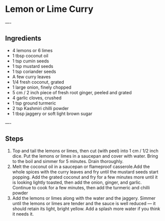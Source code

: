 # Lemon or Lime Curry

—-

## Ingredients

* 4 lemons or 6 limes
* 1 tbsp coconut oil
* 1 tsp cumin seeds
* 1 tsp mustard seeds
* 1 tsp coriander seeds
* A few curry leaves
* 1/4 fresh coconut, grated
* 1 large onion, finely chopped
* 5 cm / 2 inch piece of fresh root ginger, peeled and grated
* 4 garlic cloves, crushed
* 1 tsp ground turmeric
* 2 tsp Kashmiri chilli powder
* 1 tbsp jaggery or soft light brown sugar

—-

## Steps

1.  Top and tail the lemons or limes, then cut (with peel) into 1 cm / 1/2 inch dice. Put the lemons or limes in a saucepan and cover with water. Bring to the boil and simmer for 5 minutes. Drain thoroughly.
2.  Melt the coconut oil in a saucepan or flameproof casserole.Add the whole spices with the curry leaves and fry until the mustard seeds start popping. Add the grated coconut and fry for a few minutes more until it is looking lightly toasted, then add the onion, ginger, and garlic. Continue to cook for a few minutes, then add the turmeric and chilli powder
3.  Add the lemons or limes along with the water and the jaggery. Simmer until the lemons or limes are tender and the sauce is well reduced — it should retain its light, bright yellow. Add a splash more water if you think it needs it.
